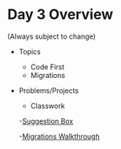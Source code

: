 # Day 3 Overview

(Always subject to change)

- Topics
  - Code First
  - Migrations
- Problems/Projects
  - Classwork
   
   -[Suggestion Box](https://docs.google.com/a/wecancodeit.org/presentation/d/1FX787R7R9UrSFlbf6RnrRObsaqW_5yXV1TiFsycxEWY/edit?usp=sharing)

   -[Migrations Walkthrough](https://docs.google.com/presentation/d/14Mf60EoUVF5ple2oUwMZKpspd2Bk8QFbJXazMCHWQcg/edit?usp=sharing)
